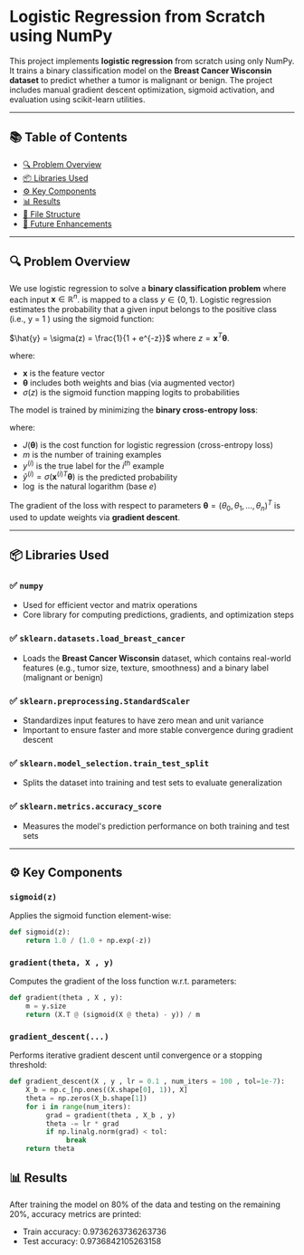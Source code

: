 # Logistic Regression from Scratch using NumPy

This project implements **logistic regression** from scratch using only NumPy. It trains a binary classification model on the **Breast Cancer Wisconsin dataset** to predict whether a tumor is malignant or benign. The project includes manual gradient descent optimization, sigmoid activation, and evaluation using scikit-learn utilities.

---
## 📚 Table of Contents

- [🔍 Problem Overview](#-problem-overview)
- [📦 Libraries Used](#-libraries-used)
- [⚙️ Key Components](#️-key-components)
- [📊 Results](#-results)
- [📁 File Structure](#-file-structure)
- [🚀 Future Enhancements](#-future-enhancements)

---

## 🔍 Problem Overview

We use logistic regression to solve a **binary classification problem** where each input $\mathbf{x} \in \mathbb{R}^n$. is mapped to a class $y \in \{0, 1\}$. Logistic regression estimates the probability that a given input belongs to the positive class (i.e.,  y = 1 ) using the sigmoid function:


$\hat{y} = \sigma(z) = \frac{1}{1 + e^{-z}}$ where $z = \mathbf{x}^T \boldsymbol{\theta}$.

where:
- $\mathbf{x}$ is the feature vector
- $\boldsymbol{\theta}$ includes both weights and bias (via augmented vector)
- $\sigma(z)$ is the sigmoid function mapping logits to probabilities

The model is trained by minimizing the **binary cross-entropy loss**:

where:
- $J(\boldsymbol{\theta})$ is the cost function for logistic regression (cross-entropy loss)
- $m$ is the number of training examples
- $y^{(i)}$ is the true label for the $i^{th}$ example
- $\hat{y}^{(i)} = \sigma(\mathbf{x}^{(i)T}\boldsymbol{\theta})$ is the predicted probability
- $\log$ is the natural logarithm (base $e$)

The gradient of the loss with respect to parameters $\boldsymbol{\theta} = (\theta_0, \theta_1, \dots, \theta_n)^T$ is used to update weights via **gradient descent**.

---

## 📦 Libraries Used

### ✅ `numpy`
- Used for efficient vector and matrix operations
- Core library for computing predictions, gradients, and optimization steps

### ✅ `sklearn.datasets.load_breast_cancer`
- Loads the **Breast Cancer Wisconsin** dataset, which contains real-world features (e.g., tumor size, texture, smoothness) and a binary label (malignant or benign)

### ✅ `sklearn.preprocessing.StandardScaler`
- Standardizes input features to have zero mean and unit variance
- Important to ensure faster and more stable convergence during gradient descent

### ✅ `sklearn.model_selection.train_test_split`
- Splits the dataset into training and test sets to evaluate generalization

### ✅ `sklearn.metrics.accuracy_score`
- Measures the model's prediction performance on both training and test sets

---

## ⚙️ Key Components

### `sigmoid(z)`
Applies the sigmoid function element-wise:
```python
def sigmoid(z):
    return 1.0 / (1.0 + np.exp(-z))
```
### `gradient(theta, X , y)`
Computes the gradient of the loss function w.r.t. parameters:

```python
def gradient(theta , X , y):
    m = y.size
    return (X.T @ (sigmoid(X @ theta) - y)) / m
```
### `gradient_descent(...)`
Performs iterative gradient descent until convergence or a stopping threshold:
```python
def gradient_descent(X , y , lr = 0.1 , num_iters = 100 , tol=1e-7):
    X_b = np.c_[np.ones((X.shape[0], 1)), X]
    theta = np.zeros(X_b.shape[1])
    for i in range(num_iters):
         grad = gradient(theta , X_b , y)
         theta -= lr * grad
         if np.linalg.norm(grad) < tol:
              break
    return theta
```
## 📊 Results
After training the model on 80% of the data and testing on the remaining 20%, accuracy metrics are printed:

* Train accuracy: 0.9736263736263736
* Test accuracy: 0.9736842105263158